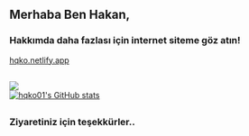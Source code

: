 ## Merhaba Ben Hakan,
<h3>Hakkımda daha fazlası için internet siteme göz atın!</h3>
<a href="https://hqko.netlify.app/">hqko.netlify.app</a>
  
## 
![](https://komarev.com/ghpvc/?username=hqko01&style=for-the-badge&color=d10505) </br>
[![hqko01's GitHub stats](https://github-readme-stats.vercel.app/api?username=hqko01&show_icons=true&theme=vue-dark)](https://github.com/hqko01)
## 

### Ziyaretiniz için teşekkürler..

